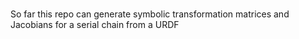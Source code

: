 # 

So far this repo can generate symbolic transformation matrices and Jacobians for a serial chain from a URDF
